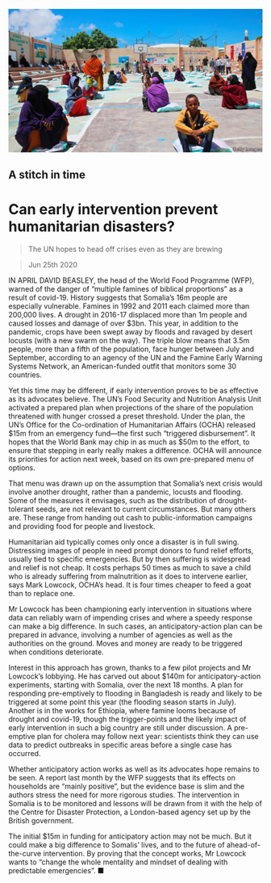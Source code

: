 ![](./images/20200627_MAP007_0.jpg)

## A stitch in time

# Can early intervention prevent humanitarian disasters?

> The UN hopes to head off crises even as they are brewing

> Jun 25th 2020

IN APRIL DAVID BEASLEY, the head of the World Food Programme (WFP), warned of the danger of “multiple famines of biblical proportions” as a result of covid-19. History suggests that Somalia’s 16m people are especially vulnerable. Famines in 1992 and 2011 each claimed more than 200,000 lives. A drought in 2016-17 displaced more than 1m people and caused losses and damage of over $3bn. This year, in addition to the pandemic, crops have been swept away by floods and ravaged by desert locusts (with a new swarm on the way). The triple blow means that 3.5m people, more than a fifth of the population, face hunger between July and September, according to an agency of the UN and the Famine Early Warning Systems Network, an American-funded outfit that monitors some 30 countries.

Yet this time may be different, if early intervention proves to be as effective as its advocates believe. The UN’s Food Security and Nutrition Analysis Unit activated a prepared plan when projections of the share of the population threatened with hunger crossed a preset threshold. Under the plan, the UN’s Office for the Co-ordination of Humanitarian Affairs (OCHA) released $15m from an emergency fund—the first such “triggered disbursement”. It hopes that the World Bank may chip in as much as $50m to the effort, to ensure that stepping in early really makes a difference. OCHA will announce its priorities for action next week, based on its own pre-prepared menu of options.

That menu was drawn up on the assumption that Somalia’s next crisis would involve another drought, rather than a pandemic, locusts and flooding. Some of the measures it envisages, such as the distribution of drought-tolerant seeds, are not relevant to current circumstances. But many others are. These range from handing out cash to public-information campaigns and providing food for people and livestock.

Humanitarian aid typically comes only once a disaster is in full swing. Distressing images of people in need prompt donors to fund relief efforts, usually tied to specific emergencies. But by then suffering is widespread and relief is not cheap. It costs perhaps 50 times as much to save a child who is already suffering from malnutrition as it does to intervene earlier, says Mark Lowcock, OCHA’s head. It is four times cheaper to feed a goat than to replace one.

Mr Lowcock has been championing early intervention in situations where data can reliably warn of impending crises and where a speedy response can make a big difference. In such cases, an anticipatory-action plan can be prepared in advance, involving a number of agencies as well as the authorities on the ground. Moves and money are ready to be triggered when conditions deteriorate.

Interest in this approach has grown, thanks to a few pilot projects and Mr Lowcock’s lobbying. He has carved out about $140m for anticipatory-action experiments, starting with Somalia, over the next 18 months. A plan for responding pre-emptively to flooding in Bangladesh is ready and likely to be triggered at some point this year (the flooding season starts in July). Another is in the works for Ethiopia, where famine looms because of drought and covid-19, though the trigger-points and the likely impact of early intervention in such a big country are still under discussion. A pre-emptive plan for cholera may follow next year: scientists think they can use data to predict outbreaks in specific areas before a single case has occurred.

Whether anticipatory action works as well as its advocates hope remains to be seen. A report last month by the WFP suggests that its effects on households are “mainly positive”, but the evidence base is slim and the authors stress the need for more rigorous studies. The intervention in Somalia is to be monitored and lessons will be drawn from it with the help of the Centre for Disaster Protection, a London-based agency set up by the British government.

The initial $15m in funding for anticipatory action may not be much. But it could make a big difference to Somalis’ lives, and to the future of ahead-of-the-curve intervention. By proving that the concept works, Mr Lowcock wants to “change the whole mentality and mindset of dealing with predictable emergencies”. ■